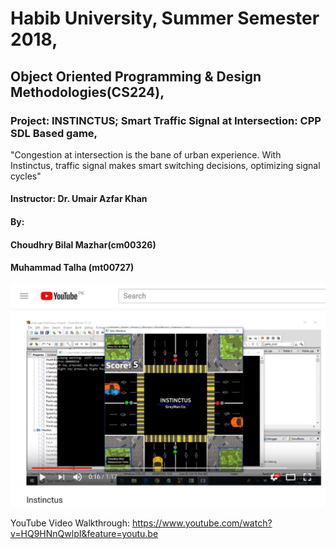 # Habib University, Summer Semester 2018,
## Object Oriented Programming & Design Methodologies(CS224),

### Project: INSTINCTUS; Smart Traffic Signal at Intersection: CPP SDL Based game,

"Congestion at intersection is the bane of urban experience. With Instinctus, traffic signal makes smart switching decisions, optimizing signal cycles"

#### Instructor: Dr. Umair Azfar Khan

#### By:
####    Choudhry Bilal Mazhar(cm00326)
####    Muhammad Talha (mt00727)
    
 ![alt text](snapshot.JPG)
 
 YouTube Video Walkthrough: https://www.youtube.com/watch?v=HQ9HNnQwlpI&feature=youtu.be
